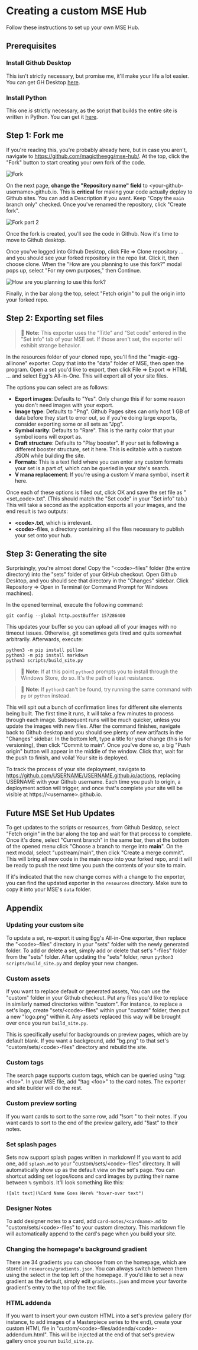 # Creating a custom MSE Hub

Follow these instructions to set up your own MSE Hub.

## Prerequisites

### Install Github Desktop

This isn't strictly necessary, but promise me, it'll make your life a lot easier. You can get GH Desktop [here](https://desktop.github.com/download/).

### Install Python

This one *is* strictly necessary, as the script that builds the entire site is written in Python. You can get it [here](https://www.python.org/downloads/).

## Step 1: Fork me

If you're reading this, you're probably already here, but in case you aren't, navigate to https://github.com/magictheegg/mse-hub/. At the top, click the "Fork" button to start creating your own fork of the code.

![Fork](https://github.com/magictheegg/mse-hub-readme/blob/main/fork.png?raw=true)

On the next page, **change the "Repository name" field** to \<your-github-username\>.github.io. This is **critical** for making your code actually deploy to Github sites. You can add a Description if you want. Keep "Copy the `main` branch only" checked. Once you've renamed the repository, click "Create fork".

![Fork part 2](https://github.com/magictheegg/mse-hub-readme/blob/main/fork-part-two.png?raw=true)

Once the fork is created, you'll see the code in Github. Now it's time to move to Github desktop.

Once you've logged into Github Desktop, click File => Clone repository ... and you should see your forked repository in the repo list. Click it, then choose clone. When the "How are you planning to use this fork?" modal pops up, select "For my own purposes," then Continue.

![How are you planning to use this fork?](https://github.com/magictheegg/mse-hub-readme/blob/main/how-fork.png?raw=true)

Finally, in the bar along the top, select "Fetch origin" to pull the origin into your forked repo.

## Step 2: Exporting set files

> :memo: **Note:** This exporter uses the "Title" and "Set code" entered in the "Set info" tab of your MSE set. If those aren't set, the exporter will exhibit strange behavior.

In the resources folder of your cloned repo, you'll find the "magic-egg-allinone" exporter. Copy that into the "data" folder of MSE, then open the program. Open a set you'd like to export, then click File => Export => HTML ... and select Egg's All-in-One. This will export all of your site files.

The options you can select are as follows:
- **Export images**: Defaults to "Yes". Only change this if for some reason you don't need images with your export.
- **Image type**: Defaults to "Png". Github Pages sites can only host 1 GB of data before they start to error out, so if you're doing large exports, consider exporting some or all sets as "Jpg".
- **Symbol rarity**: Defaults to "Rare". This is the rarity color that your symbol icons will export as.
- **Draft structure**: Defaults to "Play booster". If your set is following a different booster structure, set it here. This is editable with a custom JSON while building the site.
- **Formats**: This is a text field where you can enter any custom formats your set is a part of, which can be queried in your site's search.
- **V mana replacement**: If you're using a custom V mana symbol, insert it here.

Once each of these options is filled out, click OK and save the set file as "\<set_code>.txt". (This should match the "Set code" in your "Set info" tab.) This will take a second as the application exports all your images, and the end result is two outputs:
- **\<code>.txt**, which is irrelevant.
- **\<code>-files**, a directory containing all the files necessary to publish your set onto your hub.

## Step 3: Generating the site

Surprisingly, you're almost done! Copy the "\<code>-files" folder (the entire directory) into the "sets" folder of your GitHub checkout. Open Github Desktop, and you should see that directory in the "Changes" sidebar. Click Repository => Open in Terminal (or Command Prompt for Windows machines).

In the opened terminal, execute the following command:

```
git config --global http.postBuffer 157286400
```

This updates your buffer so you can upload all of your images with no timeout issues. Otherwise, git sometimes gets tired and quits somewhat arbitrarily. Afterwards, execute:

```
python3 -m pip install pillow
python3 -m pip install markdown
python3 scripts/build_site.py
```

> :memo: **Note:** If at this point `python3` prompts you to install through the Windows Store, do so. It's the path of least resistance.

> :memo: **Note:** If `python3` can't be found, try running the same command with `py` or `python` instead.

This will spit out a bunch of confirmation lines for different site elements being built. The first time it runs, it will take a few minutes to process through each image. Subsequent runs will be much quicker, unless you update the images with new files. After the command finishes, navigate back to Github desktop and you should see plenty of new artifacts in the "Changes" sidebar. In the bottom left, type a title for your change (this is for versioning), then click "Commit to main". Once you've done so, a big "Push origin" button will appear in the middle of the window. Click that, wait for the push to finish, and voila! Your site is deployed.

To track the process of your site deployment, navigate to https://github.com/USERNAME/USERNAME.github.io/actions, replacing USERNAME with your Github username. Each time you push to origin, a deployment action will trigger, and once that's complete your site will be visible at https://\<username>.github.io.

## Future MSE Set Hub Updates

To get updates to the scripts or resources, from Github Desktop, select "Fetch origin" in the bar along the top and wait for that process to complete. Once it's done, select "Current branch" in the same bar, then at the bottom of the opened menu click "Choose a branch to merge into **main**". On the next modal, select "upstream/main", then click "Create a merge commit". This will bring all new code in the main repo into your forked repo, and it will be ready to push the next time you push the contents of your site to main.

If it's indicated that the new change comes with a change to the exporter, you can find the updated exporter in the `resources` directory. Make sure to copy it into your MSE's `data` folder.

## Appendix

### Updating your custom site

To update a set, re-export it using Egg's All-in-One exporter, then replace the "\<code>-files" directory in your "sets" folder with the newly generated folder. To add or delete a set, simply add or delete that set's "-files" folder from the "sets" folder. After updating the "sets" folder, rerun `python3 scripts/build_site.py` and deploy your new changes.

### Custom assets

If you want to replace default or generated assets, You can use the "custom" folder in your Github checkout. Put any files you'd like to replace in similarly named directories within "custom". For instance, to replace a set's logo, create "sets/\<code>-files" within your "custom" folder, then put a new "logo.png" within it. Any assets replaced this way will be brought over once you run `build_site.py`.

This is specifically useful for backgrounds on preview pages, which are by default blank. If you want a background, add "bg.png" to that set's "custom/sets/\<code>-files" directory and rebuild the site.

### Custom tags

The search page supports custom tags, which can be queried using "tag:\<foo>". In your MSE file, add "!tag \<foo>" to the card notes. The exporter and site builder will do the rest.

### Custom preview sorting

If you want cards to sort to the same row, add "!sort <foo>" to their notes. If you want cards to sort to the end of the preview gallery, add "!last" to their notes.

### Set splash pages

Sets now support splash pages written in markdown! If you want to add one, add `splash.md` to your "custom/sets/\<code>-files" directory. It will automatically show up as the default view on the set's page. You can shortcut adding set logos/icons and card images by putting their name between `%` symbols. It'll look something like this:
```
![alt text](%Card Name Goes Here% "hover-over text")
```

### Designer Notes

To add designer notes to a card, add `card-notes/<cardname>.md` to "custom/sets/\<code>-files" to your custom directory. This markdown file will automatically append to the card's page when you build your site.

### Changing the homepage's background gradient

There are 34 gradients you can choose from on the homepage, which are stored in `resources/gradients.json`. You can always switch between them using the select in the top left of the homepage. If you'd like to set a new gradient as the default, simply edit `gradients.json` and move your favorite gradient's entry to the top of the text file.

### HTML addenda

If you want to insert your own custom HTML into a set's preview gallery (for instance, to add images of a Masterpiece series to the end), create your custom HTML file in "custom/\<code>-files/addenda/\<code>-addendum.html". This will be injected at the end of that set's preview gallery once you run `build_site.py`.
